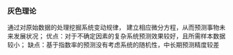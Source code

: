 ### 灰色理论
通过对原始数据的处理挖掘系统变动规律， 建立相应微分方程，从而预测事物未来发展状况；
优点：对于不确定因素的复杂系统预测效果较好，且所需样本数据较小；
缺点：基于指数率的预测没有考虑系统的随机性，中长期预测精度较差

### 
